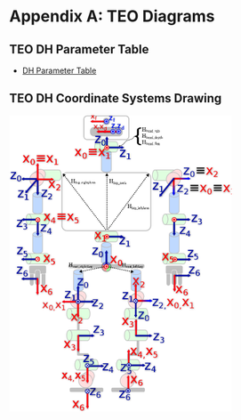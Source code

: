 # Appendix A: TEO Diagrams

## TEO DH Parameter Table

- [DH Parameter Table](assets/dh-table.md)

## TEO DH Coordinate Systems Drawing

<img alt="DH" src="assets/dh-drawing.png" width="400" />
